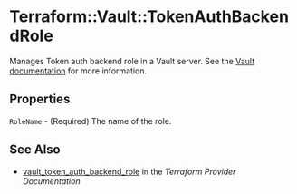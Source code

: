 # Terraform::Vault::TokenAuthBackendRole

Manages Token auth backend role in a Vault server. See the [Vault
documentation](https://www.vaultproject.io/docs/auth/token.html) for more
information.

## Properties

`RoleName` - (Required) The name of the role.


## See Also

* [vault_token_auth_backend_role](https://www.terraform.io/docs/providers/vault/r/token_auth_backend_role.html) in the _Terraform Provider Documentation_